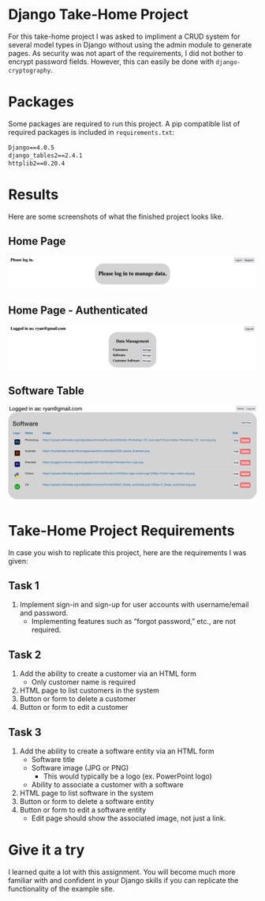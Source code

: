 # Django Take-Home Project
For this take-home project I was asked to impliment a CRUD system for several model types in Django without using the admin module to generate pages. As security was not apart of the requirements, I did not bother to encrypt password fields. However, this can easily be done with `django-cryptography`.

# Packages
Some packages are required to run this project. A pip compatible list of required packages is included in `requirements.txt`:
```
Django==4.0.5
django_tables2==2.4.1
httplib2==0.20.4
```

# Results
Here are some screenshots of what the finished project looks like.

## Home Page
![Home Page](https://github.com/SpongeManiac/Django-Take-Home-Project/blob/main/Screenshots/Home.png?raw=true "Home Page")

## Home Page - Authenticated
![Home Page - Authenticated](https://github.com/SpongeManiac/Django-Take-Home-Project/blob/main/Screenshots/Home%20-%20Authenticated.png?raw=true "Home Page - Authenticated")

## Software Table
![Software Table](https://github.com/SpongeManiac/Django-Take-Home-Project/blob/main/Screenshots/Software%20Table.png?raw=true "Software Table")

# Take-Home Project Requirements
In case you wish to replicate this project, here are the requirements I was given:

## Task 1
1. Implement sign-in and sign-up for user accounts with username/email and password.
    - Implementing features such as “forgot password,” etc., are not required.

## Task 2
1. Add the ability to create a customer via an HTML form
    - Only customer name is required
2. HTML page to list customers in the system
3. Button or form to delete a customer
4. Button or form to edit a customer

## Task 3
1. Add the ability to create a software entity via an HTML form
    - Software title
    - Software image (JPG or PNG)
      - This would typically be a logo (ex. PowerPoint logo)
    - Ability to associate a customer with a software
2. HTML page to list software in the system
3. Button or form to delete a software entity
4. Button or form to edit a software entity
    - Edit page should show the associated image, not just a link.

# Give it a try
I learned quite a lot with this assignment. You will become much more familiar with and confident in your Django skills if you can replicate the functionality of the example site.
